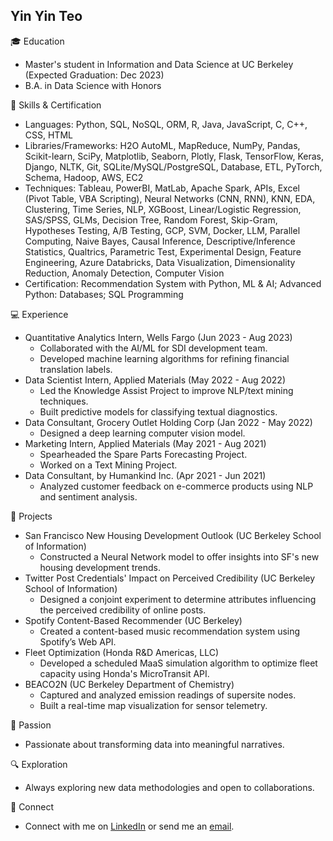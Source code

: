 ## Yin Yin Teo

🎓 Education
- Master's student in Information and Data Science at UC Berkeley (Expected Graduation: Dec 2023)
- B.A. in Data Science with Honors

💼 Skills & Certification
- Languages: Python, SQL, NoSQL, ORM, R, Java, JavaScript, C, C++, CSS, HTML
- Libraries/Frameworks: H2O AutoML, MapReduce, NumPy, Pandas, Scikit-learn, SciPy, Matplotlib, Seaborn, Plotly, Flask, TensorFlow, Keras, Django, NLTK, Git, SQLite/MySQL/PostgreSQL, Database, ETL, PyTorch, Schema, Hadoop, AWS, EC2
- Techniques: Tableau, PowerBI, MatLab, Apache Spark, APIs, Excel (Pivot Table, VBA Scripting), Neural Networks (CNN, RNN), KNN, EDA, Clustering, Time Series, NLP, XGBoost, Linear/Logistic Regression, SAS/SPSS, GLMs, Decision Tree, Random Forest, Skip-Gram, Hypotheses Testing, A/B Testing, GCP, SVM, Docker, LLM, Parallel Computing, Naive Bayes, Causal Inference, Descriptive/Inference Statistics, Qualtrics, Parametric Test, Experimental Design, Feature Engineering, Azure Databricks, Data Visualization, Dimensionality Reduction, Anomaly Detection, Computer Vision
- Certification: Recommendation System with Python, ML & AI; Advanced Python: Databases; SQL Programming

💻 Experience
- Quantitative Analytics Intern, Wells Fargo (Jun 2023 - Aug 2023)
  - Collaborated with the AI/ML for SDI development team.
  - Developed machine learning algorithms for refining financial translation labels.
- Data Scientist Intern, Applied Materials (May 2022 - Aug 2022)
  - Led the Knowledge Assist Project to improve NLP/text mining techniques.
  - Built predictive models for classifying textual diagnostics.
- Data Consultant, Grocery Outlet Holding Corp (Jan 2022 - May 2022)
  - Designed a deep learning computer vision model.
- Marketing Intern, Applied Materials (May 2021 - Aug 2021)
  - Spearheaded the Spare Parts Forecasting Project.
  - Worked on a Text Mining Project.
- Data Consultant, by Humankind Inc. (Apr 2021 - Jun 2021)
  - Analyzed customer feedback on e-commerce products using NLP and sentiment analysis.

📂 Projects
- San Francisco New Housing Development Outlook (UC Berkeley School of Information)
  - Constructed a Neural Network model to offer insights into SF's new housing development trends.
- Twitter Post Credentials' Impact on Perceived Credibility (UC Berkeley School of Information)
  - Designed a conjoint experiment to determine attributes influencing the perceived credibility of online posts.
- Spotify Content-Based Recommender (UC Berkeley)
  - Created a content-based music recommendation system using Spotify’s Web API.
- Fleet Optimization (Honda R&D Americas, LLC)
  - Developed a scheduled MaaS simulation algorithm to optimize fleet capacity using Honda's MicroTransit API.
- BEACO2N (UC Berkeley Department of Chemistry)
  - Captured and analyzed emission readings of supersite nodes.
  - Built a real-time map visualization for sensor telemetry.

🌟 Passion
- Passionate about transforming data into meaningful narratives.

🔍 Exploration
- Always exploring new data methodologies and open to collaborations.

🔗 Connect
- Connect with me on [LinkedIn](https://www.linkedin.com/in/teoyinyin) or send me an [email](mailto:teoyinyin@berkeley.edu).

